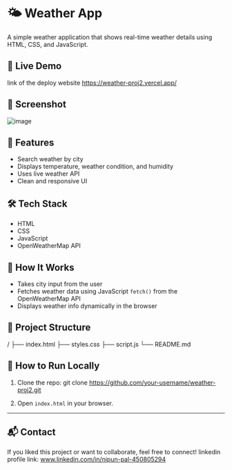 # 🌤️ Weather App

A simple weather application that shows real-time weather details using HTML, CSS, and JavaScript.

## 🔗 Live Demo
link of the deploy website 
https://weather-proj2.vercel.app/
## 📸 Screenshot

![image](https://github.com/user-attachments/assets/fd454ccd-5226-4f86-bd49-70ef504cf8ff)


## 🚀 Features

- Search weather by city
- Displays temperature, weather condition, and humidity
- Uses live weather API
- Clean and responsive UI

## 🛠️ Tech Stack

- HTML
- CSS
- JavaScript
- OpenWeatherMap API

## 🧠 How It Works

- Takes city input from the user
- Fetches weather data using JavaScript `fetch()` from the OpenWeatherMap API
- Displays weather info dynamically in the browser

## 📁 Project Structure

/
├── index.html
├── styles.css
├── script.js
└── README.md


## 🔧 How to Run Locally

1. Clone the repo:
git clone https://github.com/your-username/weather-proj2.git


2. Open `index.html` in your browser.

---

## 📬 Contact

If you liked this project or want to collaborate, feel free to connect!
linkedin profile link: www.linkedin.com/in/nipun-pal-450805294








